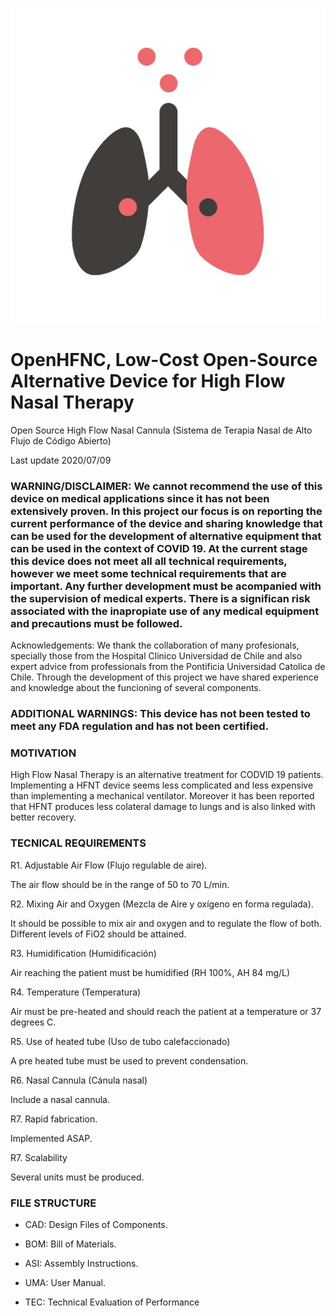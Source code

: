 
![Full System](https://github.com/FabLabUChile/OpenHFNC/blob/master/IMAGES/OpenHFNC.jpg?raw=true)

# OpenHFNC, Low-Cost Open-Source Alternative Device for High Flow Nasal Therapy
Open Source High Flow Nasal Cannula (Sistema de Terapia Nasal de Alto Flujo de Código Abierto) 

Last update 2020/07/09

### WARNING/DISCLAIMER: We cannot recommend the use of this device on medical applications since it has not been extensively proven. In this project our focus is on reporting the current performance of the device and sharing knowledge that can be used for the development of alternative equipment that can be used in the context of COVID 19. At the current stage this device does not meet all all technical requirements, however we meet some technical requirements that are important. Any further development must be acompanied with the supervision of medical experts. There is a significan risk associated with the inapropiate use of any medical equipment and precautions must be followed. 


Acknowledgements: We thank the collaboration of many profesionals, specially those from the Hospital Clinico Universidad de Chile and also expert advice from professionals from the Pontificia Universidad Catolica de Chile. Through the development of this project we have shared experience and knowledge about the funcioning of several components. 

### ADDITIONAL WARNINGS: This device has not been tested to meet any FDA regulation and has not been certified. 


### MOTIVATION

High Flow Nasal Therapy is an alternative treatment for CODVID 19 patients. Implementing a HFNT device seems less complicated and less expensive than implementing a mechanical ventilator. Moreover it has been reported that HFNT produces less colateral damage to lungs and is also linked with better recovery. 


### TECNICAL REQUIREMENTS


R1. Adjustable Air Flow (Flujo regulable de aire).

The air flow should be in the range of 50 to 70 L/min. 

R2. Mixing Air and Oxygen (Mezcla de Aire y oxígeno en forma regulada).

It should be possible to mix air and oxygen and to regulate the flow of both. Different levels of FiO2 should be
attained. 

R3. Humidification (Humidificación)

Air reaching the patient must be humidified (RH 100%, AH 84 mg/L)

R4. Temperature (Temperatura)

Air must be pre-heated and should reach the patient at a temperature or 37 degrees C. 

R5. Use of heated tube (Uso de tubo calefaccionado)

A pre heated tube must be used to prevent condensation. 

R6. Nasal Cannula (Cánula nasal)

Include a nasal cannula. 

R7. Rapid fabrication.

Implemented ASAP.

R7. Scalability

Several units must be produced. 


### FILE STRUCTURE

* CAD: Design Files of Components.

* BOM: Bill of Materials. 

* ASI: Assembly Instructions. 

* UMA: User Manual. 

* TEC: Technical Evaluation of Performance
